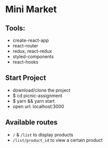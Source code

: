# Mini Market

## Tools:

-   create-react-app
-   react-router
-   redux, react-redux
-   styled-components
-   react-hooks

## Start Project

-   download/clone the project
-   \$ cd picnic-assignment
-   \$ yarn && yarn start
-   open url: localhost:3000

## Available routes

-   `/` & `/list` to display products
-   `/list/product_id` to view a certain product
